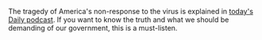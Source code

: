 The tragedy of America's non-response to the virus is explained in <a href="https://www.nytimes.com/2020/03/12/podcasts/the-daily/coronavirus-pandemic.html">today's Daily podcast</a>. If you want to know the truth and what we should be demanding of our government, this is a must-listen. 
